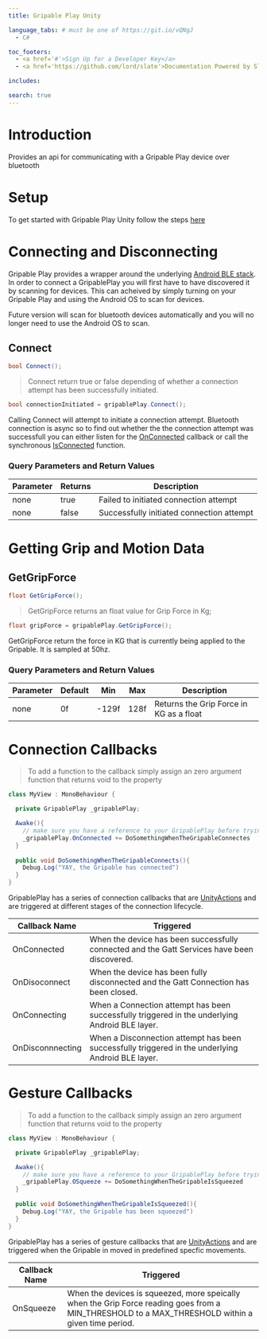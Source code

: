 ```yaml
---
title: Gripable Play Unity

language_tabs: # must be one of https://git.io/vQNgJ
  - C#

toc_footers:
  - <a href='#'>Sign Up for a Developer Key</a>
  - <a href='https://github.com/lord/slate'>Documentation Powered by Slate</a>

includes:

search: true
---
```


# Introduction

Provides an api for communicating with a Gripable Play device over bluetooth

# Setup

To get started with Gripable Play Unity follow the steps [here](https://bitbucket.org/gripable/gripable-play-unity/src/master/README.md)

# Connecting and Disconnecting

Gripable Play provides a wrapper around the underlying [Android BLE stack](https://developer.android.com/guide/topics/connectivity/bluetooth-le). In order to connect a GripablePlay you will first have to have discovered it by scanning for devices. This can acheived by simply turning on your Gripable Play and using the Android OS to scan for devices.

<aside class="notice">
Future version will scan for bluetooth devices automatically and you will no longer need to use the Android OS to scan.
</aside>

## Connect


```csharp
bool Connect();
```

> Connect return true or false depending of whether a connection attempt has been successfully initiated.

```csharp
bool connectionInitiated = gripablePlay.Connect();
```

Calling Connect will attempt to initiate a connection attempt. Bluetooth connection is async so to find out whether the the connection attempt was successfull you can either listen for the [OnConnected](#connection-callbacks) callback or call the synchronous [IsConnected](#IsConnected) function.

### Query Parameters and Return Values

Parameter | Returns | Description
--------- | ------- | -----------
none | true | Failed to initiated connection attempt
none | false | Successfully initiated connection attempt

# Getting Grip and Motion Data

## GetGripForce


```csharp
float GetGripForce();
```

> GetGripForce returns an float value for Grip Force in Kg;

```csharp
float gripForce = gripablePlay.GetGripForce();
```

GetGripForce return the force in KG that is currently being applied to the Gripable. It is sampled at 50hz.

### Query Parameters and Return Values

Parameter | Default | Min | Max | Description
--------- | ------- | --- | --- | -----------
none | 0f | -129f | 128f | Returns the Grip Force in KG as a float



# Connection Callbacks

> To add a function to the callback simply assign an zero argument function that returns void to the property

```csharp
class MyView : MonoBehaviour {

  private GripablePlay _gripablePlay;

  Awake(){
    // make sure you have a reference to your GripablePlay before trying to assign to it
    _gripablePlay.OnConnected += DoSomethingWhenTheGripableConnectes    
  }
 
  public void DoSomethingWhenTheGripableConnects(){
    Debug.Log("YAY, the Gripable has connected")
  }
}

```

GripablePlay has a series of connection callbacks that are [UnityActions](https://docs.unity3d.com/ScriptReference/Events.UnityAction.html) and are triggered at different stages of the connection lifecycle.


Callback Name | Triggered
--------- | -------
OnConnected | When the device has been successfully connected and the Gatt Services have been discovered.
OnDisoconnect | When the device has been fully disconnected and the Gatt Connection has been closed.
OnConnecting | When a Connection attempt has been successfully triggered in the underlying Android BLE layer.
OnDisconnnecting | When a Disconnection attempt has been successfully triggered in the underlying Android BLE layer.


# Gesture Callbacks

> To add a function to the callback simply assign an zero argument function that returns void to the property

```csharp
class MyView : MonoBehaviour {

  private GripablePlay _gripablePlay;

  Awake(){
    // make sure you have a reference to your GripablePlay before trying to assign to it
    _gripablePlay.OSqueeze += DoSomethingWhenTheGripableIsSqueezed  
  }
 
  public void DoSomethingWhenTheGripableIsSqueezed(){
    Debug.Log("YAY, the Gripable has been squeezed")
  }
}

```

GripablePlay has a series of gesture callbacks that are [UnityActions](https://docs.unity3d.com/ScriptReference/Events.UnityAction.html) and are triggered when the Gripable in moved in predefined specfic movements.

Callback Name | Triggered
--------- | -------
OnSqueeze | When the devices is squeezed, more speically when the Grip Force reading goes from a MIN_THRESHOLD to a MAX_THRESHOLD within a given time period.

